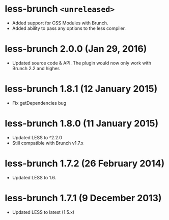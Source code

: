 # less-brunch `<unreleased>`
* Added support for CSS Modules with Brunch.
* Added ability to pass any options to the less compiler.

# less-brunch 2.0.0 (Jan 29, 2016)
* Updated source code & API. The plugin would now only work with Brunch 2.2 and higher.

# less-brunch 1.8.1 (12 January 2015)
* Fix getDependencies bug

# less-brunch 1.8.0 (11 January 2015)
* Updated LESS to ^2.2.0
* Still compatible with Brunch v1.7.x

# less-brunch 1.7.2 (26 February 2014)
* Updated LESS to 1.6.

# less-brunch 1.7.1 (9 December 2013)
* Updated LESS to latest (1.5.x)

